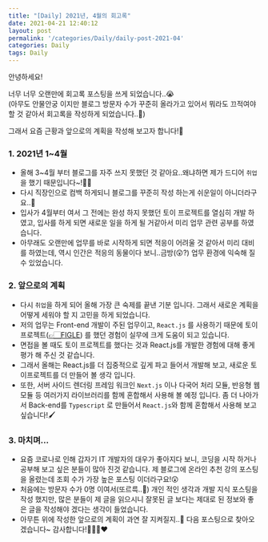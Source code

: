 ```yaml
---
title: "[Daily] 2021년, 4월의 회고록"
date: 2021-04-21 12:40:12
layout: post
permalink: '/categories/Daily/daily-post-2021-04'
categories: Daily
tags: Daily
---
```


안녕하세요!

너무 너무 오랜만에 회고록 포스팅을 쓰게 되었습니다..😭  
(아무도 안물안궁 이지만 블로그 방문자 수가 꾸준히 올라가고 있어서 뭐라도 끄적여야 할 것 같아서 회고록을 작성하게 되었습니다..📝)  

그래서 요즘 근황과 앞으로의 계획을 작성해 보고자 합니다!🐥


### 1. 2021년 1~4월
- 올해 3~4월 부터 블로그를 자주 쓰지 못했던 것 같아요..왜냐하면 제가 드디어 `취업`을 했기 때문입니다~!✌🏻
- 다시 직장인으로 컴백 하게되니 블로그를 꾸준히 작성 하는게 쉬운일이 아니더라구요..🥶
- 입사가 4월부터 여서 그 전에는 완성 하지 못했던 토이 프로젝트를 열심히 개발 하였고, 입사를 하게 되면 새로운 일을 하게 될 거같아서 미리 업무 관련 공부를 하였습니다.
- 아무래도 오랜만에 업무를 바로 시작하게 되면 적응이 어려울 것 같아서 미리 대비를 하였는데, 역시 인간은 적응의 동물이다 보니..금방(😲?) 업무 환경에 익숙해 질 수 있었습니다.


### 2. 앞으로의 계획
- 다시 `취업`을 하게 되어 올해 가장 큰 숙제를 끝낸 기분 입니다. 그래서 새로운 계획을 어떻게 세워야 할 지 고민을 하게 되었습니다.
- 저의 업무는 Front-end 개발이 주된 업무이고, `React.js` 를 사용하기 때문에 토이 프로젝트([👉🏻FIGLE](https://shinsangeun.github.io/categories/Project/figle-3)) 를 했던 경험이 실무에 크게 도움이 되고 있습니다.
- 면접을 볼 때도 토이 프로젝트를 했다는 것과 React.js를 개발한 경험에 대해 좋게 평가 해 주신 것 같습니다.
- 그래서 올해는 React.js를 더 집중적으로 깊게 파고 들어서 개발해 보고, 새로운 토이프로젝트를 더 만들어 볼 생각 입니다.
- 또한, 서버 사이드 렌더링 프레임 워크인 `Next.js` 이나 다국어 처리 모듈, 반응형 웹 모듈 등 여러가지 라이브러리를 함께 혼합해서 사용해 볼 예정 입니다. 좀 더 나아가서 Back-end를 `Typescript` 로 만들어서 `React.js`와 함께 혼합해서 사용해 보고 싶습니다!🖌


### 3. 마치며...
- 요즘 코로나로 인해 갑자기 IT 개발자의 대우가 좋아지다 보니, 코딩을 시작 하거나 공부해 보고 싶은 분들이 많아 진것 같습니다. 제 블로그에 온라인 추천 강의 포스팅을 올렸는데 조회 수가 가장 높은 포스팅 이더라구요!😲
- 처음에는 방문자 수가 0명 이여서(또르륵..🥲) 개인 적인 생각과 개발 지식 포스팅을 작성 했지만, 많은 분들이 제 글을 읽으시니 잘못된 글 보다는 제대로 된 정보와 좋은 글을 작성해야 겠다는 생각이 들었습니다.
- 아무튼 위에 작성한 앞으로의 계획이 과연 잘 지켜질지..🤔 다음 포스팅으로 찾아오겠습니다~ 감사합니다!🙇🏻‍♀️❤️  


